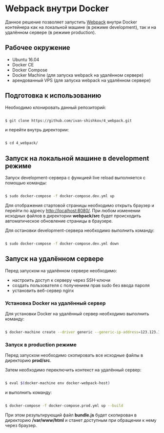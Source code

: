 # Webpack внутри Docker

Данное решение позволяет запустить [Webpack](https://webpack.js.org/) внутри Docker контейнера как на локальной машине (в режиме development), так и на удалённом сервере (в режиме production).

## Рабочее окружение

* Ubuntu 16.04
* Docker CE
* Docker Compose
* Docker Machine (для запуска webpack на удалённом сервере)
* арендованный VPS (для запуска webpack на удалённом сервере)

## Подготовка к использованию

Необходимо клонировать данный репозиторий: 

```bash

$ git clone https://github.com/ivan-shishkov/4_webpack.git

```

и перейти внутрь директории:

```bash

$ cd 4_webpack/

```

## Запуск на локальной машине в development режиме

Запуск development-сервера с функцией live reload выполняется с помощью команды:

```bash

$ sudo docker-compose -f docker-compose.dev.yml up

```

Для отображения стартовой страницы необходимо открыть браузер и перейти по адресу [http://localhost:8080/](http://localhost:8080/). При любом изменении исходных файлов в директории **webpack/src** будет происходить автоматическое обновление страницы в браузере.

Для остановки development-сервера необходимо выполнить команду:

```bash

$ sudo docker-compose -f docker-compose.dev.yml down

```

## Запуск на удалённом сервере

Перед запуском на удалённом сервере необходимо:

* настроить доступ к серверу через SSH-ключи
* создать пользователя с получением прав sudo без ввода пароля
* установить веб-сервер nginx

### Установка Docker на удалённый сервер

Для установки Docker на удалённый сервер необходимо выполнить команду:

```bash

$ docker-machine create --driver generic --generic-ip-address=123.123.123.123 --generic-ssh-port 22222 --generic-ssh-user user --generic-engine-port 33333  --generic-ssh-key ~/.ssh/id_rsa docker-webpack-host

```

### Запуск в production режиме

Перед запуском необходимо скопировать все исходные файлы в директорию **prod/src**.

Затем необходимо переключить контекст на удалённый сервер:

```bash

$ eval $(docker-machine env docker-webpack-host)

```

и выполнить команду:

```bash

$ docker-compose -f docker-compose.prod.yml up --build

```

При этом результирующий файл **bundle.js** будет скопирован в директорию **/var/www/html** и станет доступным при обращении к нему через браузер.
